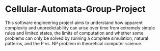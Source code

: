 # Cellular-Automata-Group-Project
This software engineering project aims to understand how apparent complexity and unpredictability can arise over time from extremely simple rules and limited states, the limits of computation and whether some problems can only be solved by running a complete simulation, natural patterns, and the P vs. NP problem in theoretical computer science.
